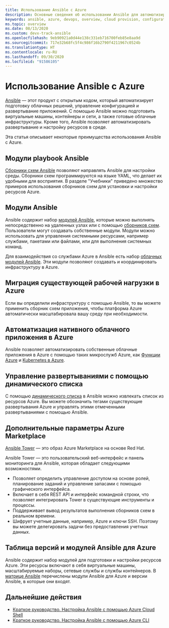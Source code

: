 ```yaml
---
title: Использование Ansible с Azure
description: Основные сведения об использовании Ansible для автоматизированной подготовки облачных решений, управления конфигурацией и развертывания приложений.
keywords: ansible, azure, devops, overview, cloud provision, configuration management, application deployment, ansible modules, ansible playbooks
ms.topic: overview
ms.date: 08/13/2020
ms.custom: devx-track-ansible
ms.openlocfilehash: 9eb90921a0d44e138c331eb716700feb85e8aa9d
ms.sourcegitcommit: 717e32b68fc5f4c986f16b2790f4211967c0524b
ms.translationtype: HT
ms.contentlocale: ru-RU
ms.lasthandoff: 09/30/2020
ms.locfileid: "91586105"
---
```

# <a name="using-ansible-with-azure"></a>Использование Ansible с Azure

[Ansible](https://www.ansible.com) — этот продукт с открытым кодом, который автоматизирует подготовку облачных решений, управление конфигурацией и развертывание приложений. С помощью Ansible можно подготовить виртуальные машины, контейнеры и сети, а также готовые облачные инфраструктуры. Кроме того, Ansible позволяет автоматизировать развертывание и настройку ресурсов в среде.

Эта статья описывает некоторые преимущества использования Ansible с Azure.

## <a name="ansible-playbooks"></a>Модули playbook Ansible

[Сборники схем Ansible](https://docs.ansible.com/ansible/latest/playbooks.html) позволяют направлять Ansible для настройки среды. Сборники схем программируются на языке YAML, что делает их удобными для восприятия. В разделе "Учебники" приведено множество примеров использования сборников схем для установки и настройки ресурсов Azure. 

## <a name="ansible-modules"></a>Модули Ansible

Ansible содержит набор [модулей Ansible](https://docs.ansible.com/ansible/2.9/modules/modules_by_category.html), которые можно выполнять непосредственно на удаленных узлах или с помощью [сборников схем](https://docs.ansible.com/ansible/latest/playbooks.html). Пользователи могут создавать собственные модули. Модули можно использовать для управления системными ресурсами, например службами, пакетами или файлами, или для выполнения системных команд.

Для взаимодействия со службами Azure в Ansible есть набор [облачных модулей Ansible](https://docs.ansible.com/ansible/2.9/modules/list_of_cloud_modules.html#azure). Эти модули позволяют создавать и координировать инфраструктуру в Azure. 

## <a name="migrate-existing-workload-to-azure"></a>Миграция существующей рабочей нагрузки в Azure

Если вы определили инфраструктуру с помощью Ansible, то вы можете применить сборник схем приложения, чтобы платформа Azure автоматически масштабировала вашу среду при необходимости. 

## <a name="automate-cloud-native-application-in-azure"></a>Автоматизация нативного облачного приложения в Azure

Ansible позволяет автоматизировать собственные облачные приложения в Azure с помощью таких микрослужб Azure, как [Функции Azure](https://azure.microsoft.com//services/functions/) и [Kubernetes в Azure](https://azure.microsoft.com/services/container-service/kubernetes/).  

## <a name="manage-deployments-with-dynamic-inventory"></a>Управление развертываниями с помощью динамического списка

С помощью [динамического списка](https://docs.ansible.com/ansible/intro_dynamic_inventory.html) в Ansible можно извлекать список из ресурсов Azure. Вы можете обозначить тегами существующие развертывания Azure и управлять этими отмеченными развертываниями с помощью Ansible.

## <a name="additional-azure-marketplace-options"></a>Дополнительные параметры Azure Marketplace

[Ansible Tower](https://azuremarketplace.microsoft.com/marketplace/apps/redhat.ansible-tower) — это образ Azure Marketplace на основе Red Hat. 

Ansible Tower — это пользовательский веб-интерфейс и панель мониторинга для Ansible, которая обладает следующими возможностями.

* Позволяет определить управление доступом на основе ролей, планирование заданий и управление запасами с помощью графического интерфейса. 
* Включает в себя REST API и интерфейс командной строки, что позволяет интегрировать Tower в существующие инструменты и процессы. 
* Поддерживает вывод результатов выполнения сборников схем в реальном времени. 
* Шифрует учетные данные, например, Azure и ключи SSH. Поэтому вы можете делегировать задачи без предоставления учетных данных.

## <a name="ansible-module-and-version-matrix-for-azure"></a>Таблица версий и модулей Ansible для Azure

Ansible содержит набор модулей для подготовки и настройки ресурсов Azure. Эти ресурсы включают в себя виртуальные машины, масштабируемые наборы, сетевые службы и службы контейнеров. В [матрице Ansible](./module-version-matrix.md) перечислены модули Ansible для Azure и версии Ansible, в которые они входят.

## <a name="next-steps"></a>Дальнейшие действия

- [Краткое руководство. Настройка Ansible с помощью Azure Cloud Shell](getting-started-cloud-shell.md)
- [Краткое руководство. Настройка Ansible с помощью Azure CLI](install-on-linux-vm.md)
